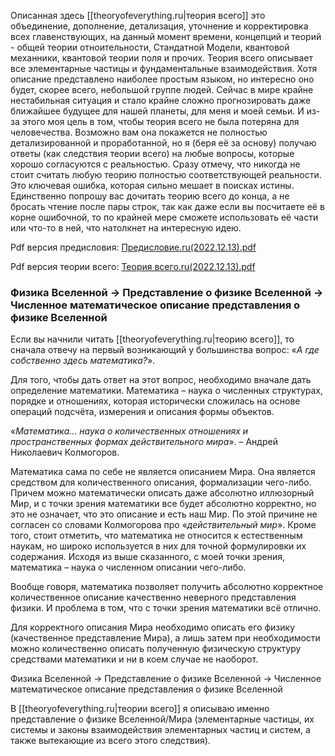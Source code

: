 Описанная здесь [[theoryofeverything.ru|теория всего]] это объединение, дополнение, детализация, уточнение и корректировка всех главенствующих, на данный момент времени, концепций и теорий - общей теории отноительности, Стандатной Модели, квантовой механники, квантовой теории поля и прочих. Теория всего описывает все элементарные частицы и фундаментальные взаимодействия. Хотя описание представлено наиболее простым языком, но интересно оно будет, скорее всего, небольшой группе людей. Сейчас в мире крайне нестабильная ситуация и стало крайне сложно прогнозировать даже ближайшее будущее для нашей планеты, для меня и моей семьи. И из-за этого моя цель в том, чтобы теория всего не была потеряна для человечества. Возможно вам она покажется не полностью детализированной и проработанной, но я (беря её за основу) получаю ответы (как следствия теории всего) на любые вопросы, которые хорошо согласуются с реальностью. Сразу отмечу, что никогда не стоит считать любую теорию полностью соответствующей реальности. Это ключевая ошибка, которая сильно мешает в поисках истины. Единственно попрошу вас дочитать теорию всего до конца, а не бросать чтение после пары строк, так как даже если вы посчитаете её в корне ошибочной, то по крайней мере сможете использовать её части или что-то в ней, что натолкнет на интересную идею.

Pdf версия предисловия: [Предисловие.ru(2022.12.13).pdf](Files/Предисловие.ru(2022.12.13).pdf)

Pdf версия теории всего: [Теория всего.ru(2022.12.13).pdf](Files/Теория_всего.ru(2022.12.13).pdf)

### Физика Вселенной → Представление о физике Вселенной → Численное математическое описание представления о физике Вселенной 

Если вы начнили читать [[theoryofeverything.ru|теорию всего]], то сначала отвечу на первый возникающий у большинства вопрос: «_А где собственно здесь математика?_».

Для того, чтобы дать ответ на этот вопрос, необходимо вначале дать определение математики. Математика – наука о численных структурах, порядке и отношениях, которая исторически сложилась на основе операций подсчёта, измерения и описания формы объектов.

«_Математика… наука о количественных отношениях и пространственных формах действительного мира_». – Андрей Николаевич Колмогоров.

Математика сама по себе не является описанием Мира. Она является средством для количественного описания, формализации чего-либо. Причем можно математически описать даже абсолютно иллюзорный Мир, и с точки зрения математики все будет абсолютно корректно, но это не означает, что это описание и есть наш Мир. По этой причине не согласен со словами Колмогорова про «_действительный мир_». Кроме того, стоит отметить, что математика не относится к естественным наукам, но широко используется в них для точной формулировки их содержания. Исходя из выше сказанного, с моей точки зрения, математика – наука о численном описании чего-либо.

Вообще говоря, математика позволяет получить абсолютно корректное количественное описание качественно неверного представления физики. И проблема в том, что с точки зрения математики всё отлично.

Для корректного описания Мира необходимо описать его физику (качественное представление Мира), а лишь затем при необходимости можно количественно описать полученную физическую структуру средствами математики и ни в коем случае не наоборот.

Физика Вселенной → Представление о физике Вселенной → Численное математическое описание представления о физике Вселенной

В [[theoryofeverything.ru|теории всего]] я описываю именно представление о физике Вселенной/Мира (элементарные частицы, их системы и законы взаимодействия элементарных частиц и систем, а также вытекающие из всего этого следствия).

